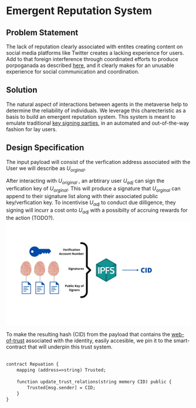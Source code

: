 # Emergent Reputation System

## Problem Statement
The lack of reputation clearly associated with entites creating content on social media platforms like Twitter
creates a lacking experience for users. Add to that foreign interference through coordinated efforts to produce 
porpoganada as described 
[here](https://symantec-enterprise-blogs.security.com/blogs/threat-intelligence/twitterbots-propaganda-disinformation),
and it clearly makes for an unusable experience for social communication and coordination.

## Solution
The natural aspect of interactions between agents in the metaverse help to determine the reliability of individuals.
We leverage this charecteristic as a basis to build an emergent reputation system. This system is meant to emulate traditional
[key signing parties](https://en.wikipedia.org/wiki/Key_signing_party), in an automated and out-of-the-way fashion for lay users.

## Design Specification
The input payload will consist of the verfication address associated with the User we will describe as _U<sub>orginal</sub>_.

After interacting with _U<sub>original</sub>_ , an arbtirary user _U<sub>adj</sub>_ can sign the 
verfication key of _U<sub>orginal</sub>_. This will produce a signature that  _U<sub>orginal</sub>_ can append to their 
signature list along with their associated public key/verfication key. To incentivise _U<sub>adj</sub>_ to conduct due dilligence, 
they signing will incurr a cost onto _U<sub>adj</sub>_ with a possibilty of accruing rewards for the action (TODO?).
![](/assets/diag1.jpg)

To make the resulting hash (CID) from the payload that contains the [web-of-trust](https://en.wikipedia.org/wiki/Web_of_trust) associated with the identity, easily accesible, we pin it to the smart-contract that will underpin this trust system.
```solidity

contract Repuation {
    mapping (address=>string) Trusted;

    function update_trust_relations(string memory CID) public {
        Trusted[msg.sender] = CID;
    }
}
```


